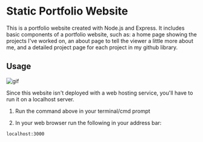 # Static Portfolio Website

This is a portfolio website created with Node.js and Express. It includes basic components of a portfolio website, such as: a home page showing the projects I've worked on, an about page to tell the viewer a little more about me, and a detailed project page for each project in my github library.

## Usage

![gif](https://i.imgur.com/OjFLooc.gif)

Since this website isn't deployed with a web hosting service, you'll have to run it on a localhost server.

1. Run the command above in your terminal/cmd prompt

2. In your web browser run the following in your address bar:
```
localhost:3000
```
